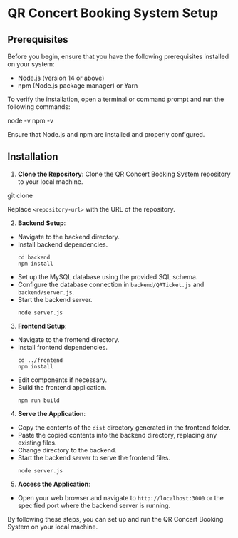 # QR Concert Booking System Setup

## Prerequisites
Before you begin, ensure that you have the following prerequisites installed on your system:
- Node.js (version 14 or above)
- npm (Node.js package manager) or Yarn

To verify the installation, open a terminal or command prompt and run the following commands:

node -v
npm -v


Ensure that Node.js and npm are installed and properly configured.

## Installation

1. **Clone the Repository**: Clone the QR Concert Booking System repository to your local machine.

git clone <repository-url>

Replace `<repository-url>` with the URL of the repository.

2. **Backend Setup**:
- Navigate to the backend directory.
- Install backend dependencies.
  ```
  cd backend
  npm install
  ```
- Set up the MySQL database using the provided SQL schema.
- Configure the database connection in `backend/QRTicket.js` and `backend/server.js`.
- Start the backend server.
  ```
  node server.js
  ```

3. **Frontend Setup**:
- Navigate to the frontend directory.
- Install frontend dependencies.
  ```
  cd ../frontend
  npm install
  ```
- Edit components if necessary.
- Build the frontend application.
  ```
  npm run build
  ```

4. **Serve the Application**:
- Copy the contents of the `dist` directory generated in the frontend folder.
- Paste the copied contents into the backend directory, replacing any existing files.
- Change directory to the backend.
- Start the backend server to serve the frontend files.
  ```
  node server.js
  ```

5. **Access the Application**:
- Open your web browser and navigate to `http://localhost:3000` or the specified port where the backend server is running.

By following these steps, you can set up and run the QR Concert Booking System on your local machine.
